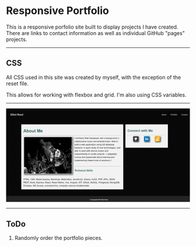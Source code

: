 # Responsive Portfolio

This is a responsive porfolio site built to display projects I have created. 
There are links to contact information as well as individual GitHub "pages" projects.

***

## CSS

All CSS used in this site was created by myself, with the exception of the reset file.

This allows for working with flexbox and grid. I'm also using CSS variables.

***

![portfolio](/assets/images/read-me.jpg "Portfolio")

***

## ToDo
1. Randomly order the portfolio pieces.
